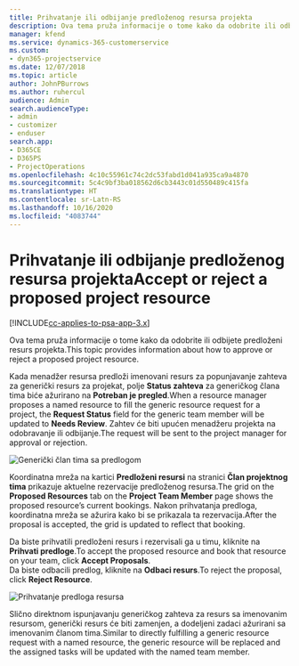```yaml
---
title: Prihvatanje ili odbijanje predloženog resursa projekta
description: Ova tema pruža informacije o tome kako da odobrite ili odbijete predloženi resurs projekta.
manager: kfend
ms.service: dynamics-365-customerservice
ms.custom:
- dyn365-projectservice
ms.date: 12/07/2018
ms.topic: article
author: JohnPBurrows
ms.author: ruhercul
audience: Admin
search.audienceType:
- admin
- customizer
- enduser
search.app:
- D365CE
- D365PS
- ProjectOperations
ms.openlocfilehash: 4c10c55961c74c2dc53fabd1d041a935ca9a4870
ms.sourcegitcommit: 5c4c9bf3ba018562d6cb3443c01d550489c415fa
ms.translationtype: HT
ms.contentlocale: sr-Latn-RS
ms.lasthandoff: 10/16/2020
ms.locfileid: "4083744"
---
```

# <a name="accept-or-reject-a-proposed-project-resource"></a><span data-ttu-id="11408-103">Prihvatanje ili odbijanje predloženog resursa projekta</span><span class="sxs-lookup"><span data-stu-id="11408-103">Accept or reject a proposed project resource</span></span>

[!INCLUDE[cc-applies-to-psa-app-3.x](../includes/cc-applies-to-psa-app-3x.md)]

<span data-ttu-id="11408-104">Ova tema pruža informacije o tome kako da odobrite ili odbijete predloženi resurs projekta.</span><span class="sxs-lookup"><span data-stu-id="11408-104">This topic provides information about how to approve or reject a proposed project resource.</span></span>

<span data-ttu-id="11408-105">Kada menadžer resursa predloži imenovani resurs za popunjavanje zahteva za generički resurs za projekat, polje **Status zahteva** za generičkog člana tima biće ažurirano na **Potreban je pregled**.</span><span class="sxs-lookup"><span data-stu-id="11408-105">When a resource manager proposes a named resource to fill the generic resource request for a project, the **Request Status** field for the generic team member will be updated to **Needs Review**.</span></span> <span data-ttu-id="11408-106">Zahtev će biti upućen menadžeru projekta na odobravanje ili odbijanje.</span><span class="sxs-lookup"><span data-stu-id="11408-106">The request will be sent to the project manager for approval or rejection.</span></span>

![Generički član tima sa predlogom](media/RM-how-to-19.png)

<span data-ttu-id="11408-108">Koordinatna mreža na kartici **Predloženi resursi** na stranici **Član projektnog tima** prikazuje aktuelne rezervacije predloženog resursa.</span><span class="sxs-lookup"><span data-stu-id="11408-108">The grid on the **Proposed Resources** tab on the **Project Team Member** page shows the proposed resource’s current bookings.</span></span> <span data-ttu-id="11408-109">Nakon prihvatanja predloga, koordinatna mreža se ažurira kako bi se prikazala ta rezervacija.</span><span class="sxs-lookup"><span data-stu-id="11408-109">After the proposal is accepted, the grid is updated to reflect that booking.</span></span> 

<span data-ttu-id="11408-110">Da biste prihvatili predloženi resurs i rezervisali ga u timu, kliknite na **Prihvati predloge**.</span><span class="sxs-lookup"><span data-stu-id="11408-110">To accept the proposed resource and book that resource on your team, click **Accept Proposals**.</span></span>  
<span data-ttu-id="11408-111">Da biste odbacili predlog, kliknite na **Odbaci resurs**.</span><span class="sxs-lookup"><span data-stu-id="11408-111">To reject the proposal, click **Reject Resource**.</span></span>

![Prihvatanje predloga resursa](media/RM-how-to-20.png) 

<span data-ttu-id="11408-113">Slično direktnom ispunjavanju generičkog zahteva za resurs sa imenovanim resursom, generički resurs će biti zamenjen, a dodeljeni zadaci ažurirani sa imenovanim članom tima.</span><span class="sxs-lookup"><span data-stu-id="11408-113">Similar to directly fulfilling a generic resource request with a named resource, the generic resource will be replaced and the assigned tasks will be updated with the named team member.</span></span>
